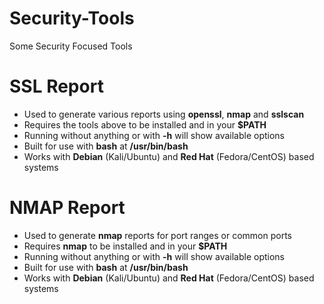 # Security-Tools
Some Security Focused Tools

# SSL Report
* Used to generate various reports using **openssl**, **nmap** and **sslscan**
* Requires the tools above to be installed and in your **$PATH**
* Running without anything or with **-h** will show available options
* Built for use with **bash** at **/usr/bin/bash**
* Works with **Debian** (Kali/Ubuntu) and **Red Hat** (Fedora/CentOS) based systems

# NMAP Report
* Used to generate **nmap** reports for port ranges or common ports
* Requires **nmap** to be installed and in your **$PATH**
* Running without anything or with **-h** will show available options
* Built for use with **bash** at **/usr/bin/bash**
* Works with **Debian** (Kali/Ubuntu) and **Red Hat** (Fedora/CentOS) based systems
